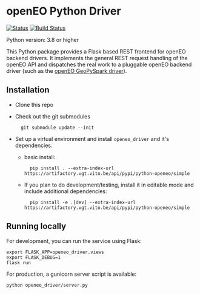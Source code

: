 # openEO Python Driver

[![Status](https://img.shields.io/badge/Status-proof--of--concept-yellow.svg)]() [![Build Status](https://travis-ci.org/Open-EO/openeo-python-driver.svg?branch=master)](https://travis-ci.org/Open-EO/openeo-python-driver)


Python version: 3.8 or higher

This Python package provides a Flask based REST frontend for openEO backend drivers.
It implements the general REST request handling of the openEO API and dispatches the real work to a pluggable openEO backend driver (such as the [openEO GeoPySpark driver](https://github.com/Open-EO/openeo-geopyspark-driver)).

## Installation

- Clone this repo
- Check out the git submodules

        git submodule update --init
        
- Set up a virtual environment and install `openeo_driver` and it's dependencies.
    - basic install:
    
            pip install . --extra-index-url https://artifactory.vgt.vito.be/api/pypi/python-openeo/simple
    
    - If you plan to do development/testing, install it in editable mode
      and include additional dependencies:
        
            pip install -e .[dev] --extra-index-url https://artifactory.vgt.vito.be/api/pypi/python-openeo/simple

## Running locally

For development, you can run the service using Flask:

    export FLASK_APP=openeo_driver.views
    export FLASK_DEBUG=1 
    flask run

For production, a gunicorn server script is available:

    python openeo_driver/server.py
